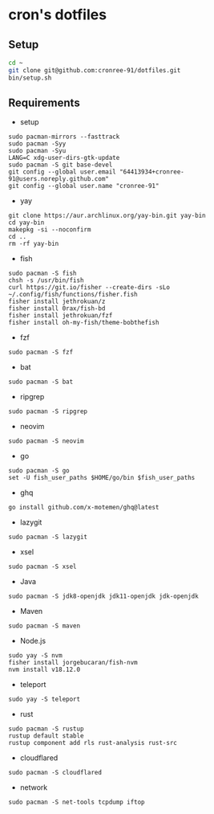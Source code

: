 # cron's dotfiles

## Setup
```sh
cd ~
git clone git@github.com:cronree-91/dotfiles.git
bin/setup.sh
```

## Requirements
- setup
```
sudo pacman-mirrors --fasttrack
sudo pacman -Syy
sudo pacman -Syu
LANG=C xdg-user-dirs-gtk-update
sudo pacman -S git base-devel
git config --global user.email "64413934+cronree-91@users.noreply.github.com"
git config --global user.name "cronree-91"
```
- yay
```
git clone https://aur.archlinux.org/yay-bin.git yay-bin
cd yay-bin
makepkg -si --noconfirm
cd ..
rm -rf yay-bin
```
- fish
```
sudo pacman -S fish
chsh -s /usr/bin/fish
curl https://git.io/fisher --create-dirs -sLo ~/.config/fish/functions/fisher.fish
fisher install jethrokuan/z
fisher install 0rax/fish-bd
fisher install jethrokuan/fzf
fisher install oh-my-fish/theme-bobthefish
```
- fzf
```
sudo pacman -S fzf
```
- bat
```
sudo pacman -S bat
```
- ripgrep
```
sudo pacman -S ripgrep
```
- neovim
```
sudo pacman -S neovim
```
- go
```
sudo pacman -S go
set -U fish_user_paths $HOME/go/bin $fish_user_paths
```
- ghq
```
go install github.com/x-motemen/ghq@latest
```
- lazygit
```
sudo pacman -S lazygit
```
- xsel
```
sudo pacman -S xsel
```
- Java
```
sudo pacman -S jdk8-openjdk jdk11-openjdk jdk-openjdk
```
- Maven
```
sudo pacman -S maven
```
- Node.js
```
sudo yay -S nvm
fisher install jorgebucaran/fish-nvm
nvm install v18.12.0
```
- teleport
```
sudo yay -S teleport
```
- rust
```
sudo pacman -S rustup
rustup default stable
rustup component add rls rust-analysis rust-src
```
- cloudflared
```
sudo pacman -S cloudflared
```
- network
```
sudo pacman -S net-tools tcpdump iftop
```
